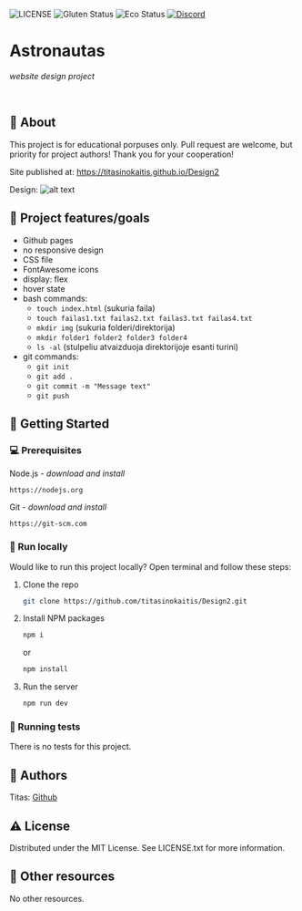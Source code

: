 ![LICENSE](https://img.shields.io/badge/license-MIT-blue.svg?style=flat-square)
 ![Gluten Status](https://img.shields.io/badge/Gluten-Free-green.svg)
 ![Eco Status](https://img.shields.io/badge/ECO-Friendly-green.svg)
 [![Discord](https://discord.com/api/guilds/571393319201144843/widget.png)](https://discord.gg/dRwW4rw)
 
 # Astronautas
 
 _website design project_
 
 <br>
 
 ## 🌟 About
 
 This project is for educational porpuses only. Pull request are welcome, but priority for project authors! Thank you for your cooperation!
 
 Site published at: https://titasinokaitis.github.io/Design2
 
 Design: ![alt text](./original-design.png)
 
 ## 🎯 Project features/goals
 
 -   Github pages
 -   no responsive design
 -   CSS file
 -   FontAwesome icons
 -   display: flex
 -   hover state
 -   bash commands:
     -   `touch index.html` (sukuria faila)
     -   `touch failas1.txt failas2.txt failas3.txt failas4.txt`
     -   `mkdir img` (sukuria folderi/direktorija)
     -   `mkdir folder1 folder2 folder3 folder4`
     -   `ls -al` (stulpeliu atvaizduoja direktorijoje esanti turini)
 -   git commands:
     -   `git init`
     -   `git add .`
     -   `git commit -m "Message text"`
     -   `git push`
 
 ## 🧰 Getting Started
 
 ### 💻 Prerequisites
 
 Node.js - _download and install_
 
 ```
 https://nodejs.org
 ```
 
 Git - _download and install_
 
 ```
 https://git-scm.com
 ```
 
 ### 🏃 Run locally
 
 Would like to run this project locally? Open terminal and follow these steps:
 
 1. Clone the repo
     ```sh
     git clone https://github.com/titasinokaitis/Design2.git
     ```
 2. Install NPM packages
     ```sh
     npm i
     ```
     or
     ```sh
     npm install
     ```
 3. Run the server
     ```sh
     npm run dev
     ```
 
 ### 🧪 Running tests
 
 There is no tests for this project.
 
 ## 🎅 Authors
 
 Titas: [Github](https://github.com/titasinokaitis)
 
 ## ⚠️ License
 
 Distributed under the MIT License. See LICENSE.txt for more information.
 
 ## 🔗 Other resources
 
 No other resources.